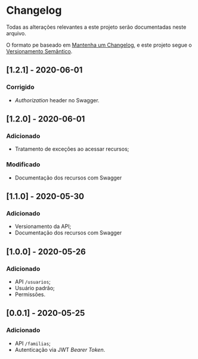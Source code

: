# Changelog

Todas as alterações relevantes a este projeto serão documentadas neste arquivo.

O  formato pe baseado em [Mantenha um Changelog](https://keepachangelog.com/pt-BR/1.0.0/), e este projeto segue o [Versionamento Semântico](https://semver.org/lang/pt-BR/).

## [1.2.1] - 2020-06-01
### Corrigido
- _Authorization_ header no Swagger.

## [1.2.0] - 2020-06-01
### Adicionado
- Tratamento de exceções ao acessar recursos;

### Modificado
- Documentação dos recursos com Swagger

## [1.1.0] - 2020-05-30
### Adicionado
- Versionamento da API;
- Documentação dos recursos com Swagger

## [1.0.0] - 2020-05-26
### Adicionado
- API `/usuarios`;
- Usuário padrão;
- Permissões.

## [0.0.1] - 2020-05-25
### Adicionado
- API `/familias`;
- Autenticação via JWT _Bearer Token_.

